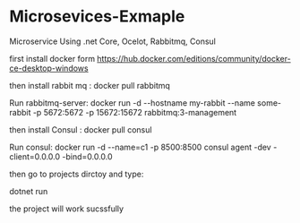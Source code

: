# Microsevices-Exmaple
Microservice Using .net Core, Ocelot, Rabbitmq, Consul

first install docker form  https://hub.docker.com/editions/community/docker-ce-desktop-windows

then install rabbit mq :
docker pull rabbitmq

Run rabbitmq-server: 
docker run -d --hostname my-rabbit --name some-rabbit -p 5672:5672 -p 15672:15672 rabbitmq:3-management


then install Consul :
docker pull consul

Run consul:
docker run -d --name=c1 -p 8500:8500 consul agent -dev -client=0.0.0.0 -bind=0.0.0.0


then go to projects dirctoy and type:

dotnet run 

the project will work sucssfully

